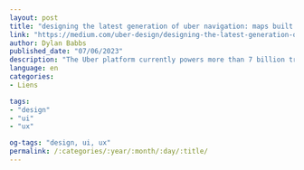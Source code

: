 ```yaml
---
layout: post
title: "designing the latest generation of uber navigation: maps built for ridesharing"
link: "https://medium.com/uber-design/designing-the-latest-generation-of-uber-navigation-maps-built-for-ridesharing-de3ede031ce1"
author: Dylan Babbs
published_date: "07/06/2023"
description: "The Uber platform currently powers more than 7 billion trips every year. When we launched Uber Navigation, the world’s first navigation system designed for ridesharing, in 2017, the platform was handling 4 billion trips annually. After 5 years of growing demands, not only in app use but also in terms of ever-evolving products and features, Uber Navigation was ripe for an overhaul."
language: en
categories:
- Liens

tags:
- "design"
- "ui"
- "ux"

og-tags: "design, ui, ux"
permalink: /:categories/:year/:month/:day/:title/
---
```

